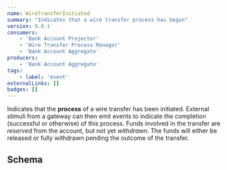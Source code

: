 ```yaml
---
name: WireTransferInitiated
summary: "Indicates that a wire transfer process has begun"
version: 0.0.1
consumers:    
    - 'Bank Account Projector'
    - 'Wire Transfer Process Manager'
    - 'Bank Account Aggregate'
producers:
    - 'Bank Account Aggregate'
tags:
    - label: 'event'
externalLinks: []
badges: []
---
```

Indicates that the **process** of a wire transfer has been initiated. External stimuli from a gateway can then emit events to indicate the completion (successful or otherwise) of this process. Funds involved in the transfer are _reserved_ from the account, but not yet _withdrawn_. The funds will either be released or fully withdrawn pending the outcome of the transfer.

<Mermaid />

## Schema
<SchemaViewer />